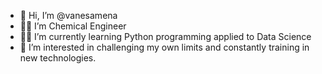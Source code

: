 - 👋 Hi, I’m @vanesamena
- 👩‍🎓 I’m Chemical Engineer
- 👩‍💻 I’m currently learning Python programming applied to Data Science
- 👀 I’m interested in challenging my own limits and constantly training in new technologies. 


<!---
vanesamena/vanesamena is a ✨ special ✨ repository because its `README.md` (this file) appears on your GitHub profile.
You can click the Preview link to take a look at your changes.
--->
